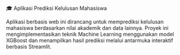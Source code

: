 🎓 Aplikasi Prediksi Kelulusan Mahasiswa

Aplikasi berbasis web ini dirancang untuk memprediksi kelulusan mahasiswa berdasarkan nilai akademik dan data lainnya. Proyek ini mengimplementasikan teknik Machine Learning menggunakan model XGBoost dan menampilkan hasil 
prediksi melalui antarmuka interaktif berbasis Streamlit.

